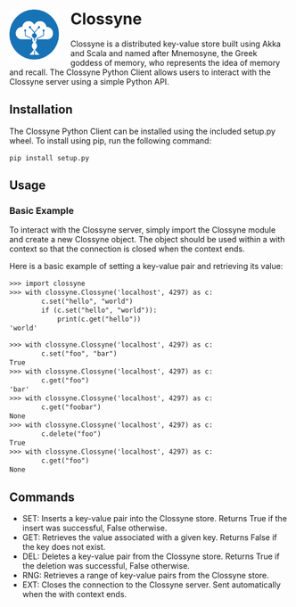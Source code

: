 <h1>
<img align="left" height="90" style="margin: 0 21px 12px 0;" src="https://github.com/chrisonntag/clossyne/raw/main/clossyne/docs/clossyne_small.png"> Clossyne
</h1>
Clossyne is a distributed key-value store built using Akka and Scala and named after Mnemosyne, the Greek goddess 
of memory, who represents the idea of memory and recall. 
The Clossyne Python Client allows users to interact with the Clossyne server using a simple Python API.

## Installation
The Clossyne Python Client can be installed using the included setup.py wheel. To install using pip, run the following command:

```
pip install setup.py
```

## Usage
### Basic Example
To interact with the Clossyne server, simply import the Clossyne module and create a new Clossyne object. The object should be used within a with context so that the connection is closed when the context ends.

Here is a basic example of setting a key-value pair and retrieving its value:

```
>>> import clossyne
>>> with clossyne.Clossyne('localhost', 4297) as c:
        c.set("hello", "world")
        if (c.set("hello", "world")):
            print(c.get("hello"))
'world'
```

```
>>> with clossyne.Clossyne('localhost', 4297) as c:
        c.set("foo", "bar")
True
>>> with clossyne.Clossyne('localhost', 4297) as c:
        c.get("foo")
'bar'
>>> with clossyne.Clossyne('localhost', 4297) as c:
        c.get("foobar")
None
>>> with clossyne.Clossyne('localhost', 4297) as c:
        c.delete("foo")
True
>>> with clossyne.Clossyne('localhost', 4297) as c:
        c.get("foo")
None
```

## Commands

- SET: Inserts a key-value pair into the Clossyne store. Returns True if the insert was successful, False otherwise.
- GET: Retrieves the value associated with a given key. Returns False if the key does not exist.
- DEL: Deletes a key-value pair from the Clossyne store. Returns True if the deletion was successful, False otherwise.
- RNG: Retrieves a range of key-value pairs from the Clossyne store.
- EXT: Closes the connection to the Clossyne server. Sent automatically when the with context ends.
